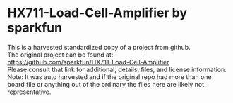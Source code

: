 
# HX711-Load-Cell-Amplifier by sparkfun  
This is a harvested standardized copy of a project from github.  
The original project can be found at:  
https://github.com/sparkfun/HX711-Load-Cell-Amplifier  
Please consult that link for additional, details, files, and license information.  
Note: It was auto harvested and if the original repo had more than one board file or anything out of the ordinary the files here are likely not representative.  
    